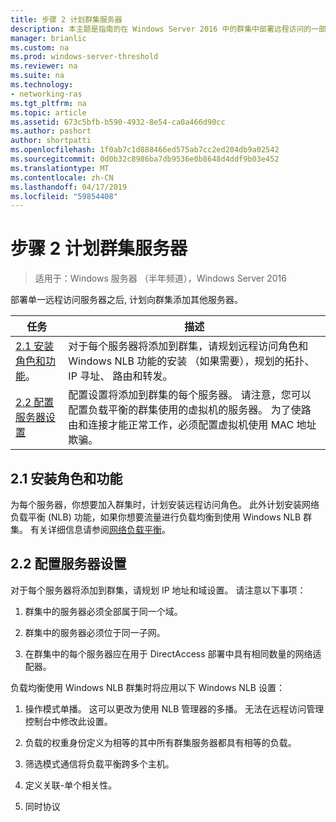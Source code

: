 ```yaml
---
title: 步骤 2 计划群集服务器
description: 本主题是指南的在 Windows Server 2016 中的群集中部署远程访问的一部分。
manager: brianlic
ms.custom: na
ms.prod: windows-server-threshold
ms.reviewer: na
ms.suite: na
ms.technology:
- networking-ras
ms.tgt_pltfrm: na
ms.topic: article
ms.assetid: 673c5bfb-b590-4932-8e54-ca0a466d90cc
ms.author: pashort
author: shortpatti
ms.openlocfilehash: 1f0ab7c1d888466ed575ab7cc2ed204db9a02542
ms.sourcegitcommit: 0d0b32c8986ba7db9536e0b8648d4ddf9b03e452
ms.translationtype: MT
ms.contentlocale: zh-CN
ms.lasthandoff: 04/17/2019
ms.locfileid: "59854408"
---
```

# <a name="step-2-plan-cluster-servers"></a>步骤 2 计划群集服务器

>适用于：Windows 服务器 （半年频道），Windows Server 2016

部署单一远程访问服务器之后, 计划向群集添加其他服务器。  
  
|任务|描述|  
|----|--------|  
|[2.1 安装角色和功能](#BKMK_Install)。|对于每个服务器将添加到群集，请规划远程访问角色和 Windows NLB 功能的安装 （如果需要），规划的拓扑、 IP 寻址、 路由和转发。|  
|[2.2 配置服务器设置](#BKMK_Config)|配置设置将添加到群集的每个服务器。 请注意，您可以配置负载平衡的群集使用的虚拟机的服务器。 为了使路由和连接才能正常工作，必须配置虚拟机使用 MAC 地址欺骗。|  
  
## <a name="BKMK_Install"></a>2.1 安装角色和功能  
为每个服务器，你想要加入群集时，计划安装远程访问角色。 此外计划安装网络负载平衡 (NLB) 功能，如果你想要流量进行负载均衡到使用 Windows NLB 群集。 有关详细信息请参阅[网络负载平衡](https://technet.microsoft.com/windows-server-docs/networking/technologies/network-load-balancing)。  
  
## <a name="BKMK_Config"></a>2.2 配置服务器设置  
对于每个服务器将添加到群集，请规划 IP 地址和域设置。 请注意以下事项：  
  
1.  群集中的服务器必须全部属于同一个域。  
  
2.  群集中的服务器必须位于同一子网。  
  
3.  在群集中的每个服务器应在用于 DirectAccess 部署中具有相同数量的网络适配器。  
  
负载均衡使用 Windows NLB 群集时将应用以下 Windows NLB 设置：  
  
1.  操作模式单播。 这可以更改为使用 NLB 管理器的多播。 无法在远程访问管理控制台中修改此设置。  
  
2.  负载的权重身份定义为相等的其中所有群集服务器都具有相等的负载。  
  
3.  筛选模式通信将负载平衡跨多个主机。  
  
4.  定义关联-单个相关性。  
  
5.  同时协议  

